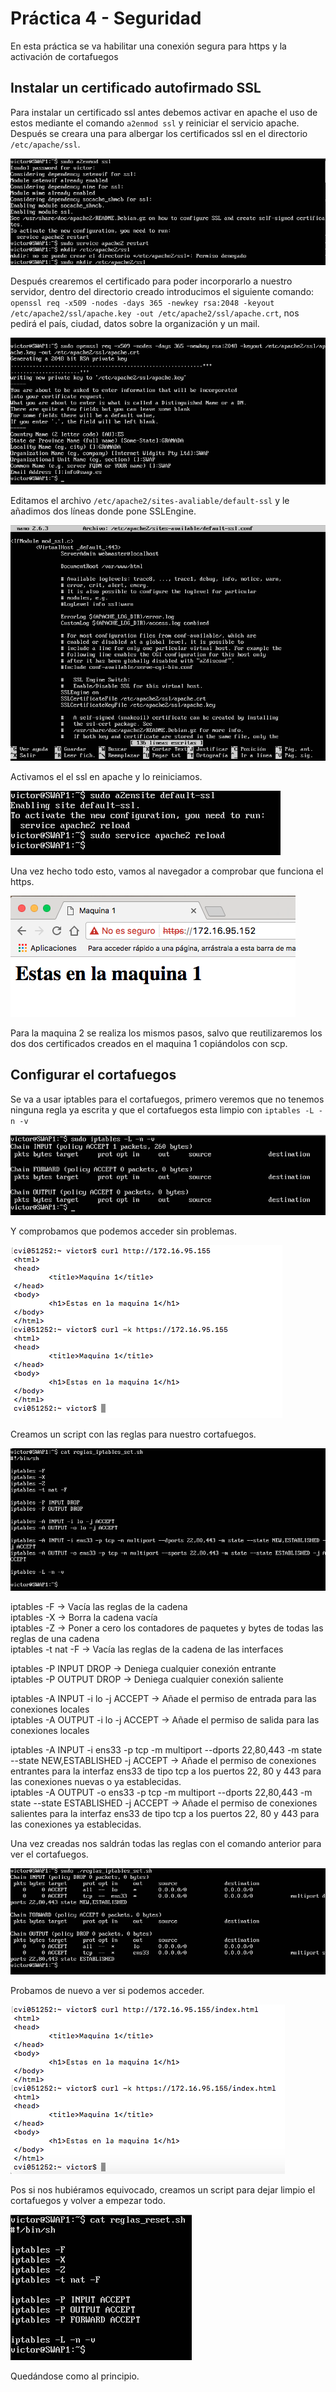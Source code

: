 # Práctica 4 - Seguridad

En esta práctica se va habilitar una conexión segura para https y la activación de cortafuegos

## Instalar un certificado autofirmado SSL

Para instalar un certificado ssl antes debemos activar en apache el uso de estos mediante el comando ```a2enmod ssl``` y reiniciar el servicio apache. Después se creara una para albergar los certificados ssl en el directorio ```/etc/apache/ssl```.

![activar ssl en SWAP1](SWAP1activarSSL.png)

Después crearemos el certificado para poder incorporarlo a nuestro servidor, dentro del directorio creado introducimos el siguiente comando: ```openssl req -x509 -nodes -days 365 -newkey rsa:2048 -keyout /etc/apache2/ssl/apache.key -out /etc/apache2/ssl/apache.crt```, nos pedirá el país, ciudad, datos sobre la organización y un mail.

![crear certificado en SWAP1](SWAP1crearClave.png)

Editamos el archivo ```/etc/apache2/sites-avaliable/default-ssl``` y le añadimos dos líneas donde pone SSLEngine.

![editar apache en SWAP1](SWAP1editarApache.png)

Activamos el el ssl en apache y lo reiniciamos.

![reiniciar apache en SWAP1](SWAP1reiniciarApache.png)

Una vez hecho todo esto, vamos al navegador a comprobar que funciona el https.

![comprobar ssl en SWAP1](SWAP1comprobacionSSL.png)

Para la maquina 2 se realiza los mismos pasos, salvo que reutilizaremos los dos dos certificados creados en el maquina 1 copiándolos con scp.


## Configurar el cortafuegos

Se va a usar iptables para el cortafuegos, primero veremos que no tenemos ninguna regla ya escrita y que el cortafuegos esta limpio con ```iptables -L -n -v```

![iptables limpia en SWAP1](SWAP1iptablesClear.png)

Y comprobamos que podemos acceder sin problemas.

![acceso en SWAP1](SWAP1acceso.png)

Creamos un script con las reglas para nuestro cortafuegos.

![reglas iptables en SWAP1](SWAP1reglasIptables.png)

iptables -F -> Vacía las reglas de la cadena  
iptables -X -> Borra la cadena vacía  
iptables -Z -> Poner a cero los contadores de paquetes y bytes de todas las reglas de una cadena  
iptables -t nat -F -> Vacía las reglas de la cadena de las interfaces  

iptables -P INPUT DROP -> Deniega cualquier conexión entrante  
iptables -P OUTPUT DROP -> Deniega cualquier conexión saliente  

iptables -A INPUT -i lo -j ACCEPT -> Añade el permiso de entrada para las conexiones locales  
iptables -A OUTPUT -i lo -j ACCEPT -> Añade el permiso de salida para las conexiones locales  

iptables -A INPUT -i ens33 -p tcp -m multiport --dports 22,80,443 -m state --state NEW,ESTABLISHED -j ACCEPT -> Añade el permiso de conexiones entrantes para la interfaz ens33 de tipo tcp a los puertos 22, 80 y 443 para las conexiones nuevas o ya establecidas.  
iptables -A OUTPUT -o ens33 -p tcp -m multiport --dports 22,80,443 -m state --state ESTABLISHED -j ACCEPT ->  Añade el permiso de conexiones salientes para la interfaz ens33 de tipo tcp a los puertos 22, 80 y 443 para las conexiones ya establecidas.

Una vez creadas nos saldrán todas las reglas con el comando anterior para ver el cortafuegos.

![iptables en SWAP1](SWAP1iptables.png)

Probamos de nuevo a ver si podemos acceder.

![acceso iptables en SWAP1](SWAP1accesoIptables.png)

Pos si nos hubiéramos equivocado, creamos un script para dejar limpio el cortafuegos y volver a empezar todo.

![reset iptabñes en SWAP1](SWAP1resetIptables.png)

Quedándose como al principio.
